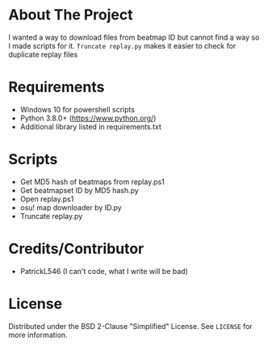 # About The Project
I wanted a way to download files from beatmap ID but cannot find a way so I made scripts for it. `Truncate replay.py` makes it easier to check for duplicate replay files

# Requirements
 - Windows 10 for powershell scripts
 - Python 3.8.0+ (https://www.python.org/)
 - Additional library listed in requirements.txt

# Scripts
 - Get MD5 hash of beatmaps from replay.ps1
 - Get beatmapset ID by MD5 hash.py
 - Open replay.ps1
 - osu! map downloader by ID.py
 - Truncate replay.py

# Credits/Contributor
 - PatrickL546 (I can't code, what I write will be bad)

# License

Distributed under the BSD 2-Clause "Simplified" License. See `LICENSE` for more information.
